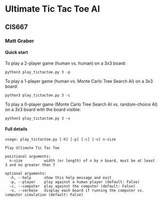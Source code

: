 # Ultimate Tic Tac Toe AI
## CIS667
### Matt Graber

#### Quick start
To play a 2-player game (human vs. human) on a 3x3 board:

`python3 play_tictactoe.py 3 -p`

To play a 1-player game (human vs. Monte Carlo Tree Search AI) on a 3x3 board:

`python3 play_tictactoe.py 3 -c`

To play a 0-player game (Monte Carlo Tree Search AI vs. random-choice AI) on a 3x3 board with the board visible:

`python3 play_tictactoe.py 3 -v`

#### Full details
```
usage: play_tictactoe.py [-h] [-p] [-c] [-v] n-size

Play Ultimate Tic Tac Toe

positional arguments:
  n-size          width (or length) of n by n board, must be at least 3 and no greater than 7

optional arguments:
  -h, --help      show this help message and exit
  -p, --player    play against a human player (default: False)
  -c, --computer  play against the computer (default: False)
  -v, --verbose   display each board if running the computer vs. computer simulation (default: False)
```
